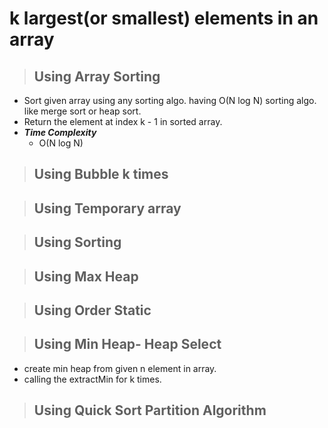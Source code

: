 # k largest(or smallest) elements in an array

> ## Using Array Sorting

- Sort given array using any sorting algo. having O(N log N) sorting algo. like merge sort or heap sort.
- Return the element at index k - 1 in sorted array.
- **_Time Complexity_**
  - O(N log N)

> ## Using Bubble k times

> ## Using Temporary array

> ## Using Sorting

> ## Using Max Heap

> ## Using Order Static

> ## Using Min Heap- Heap Select

- create min heap from given n element in array.
- calling the extractMin for k times.

> ## Using Quick Sort Partition Algorithm

> ##
